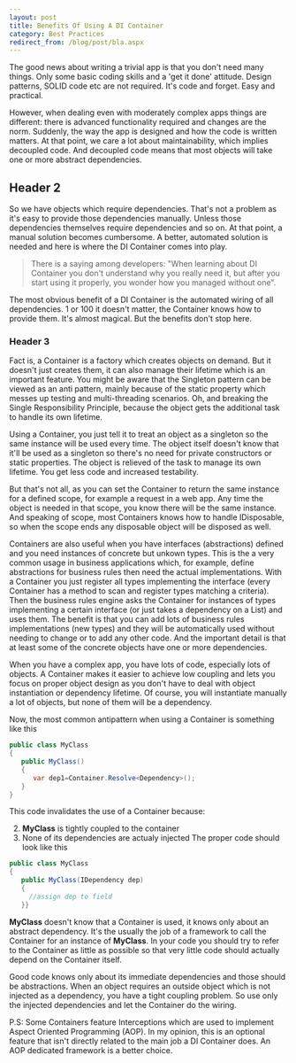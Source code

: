 ```yaml
---
layout: post
title: Benefits Of Using A DI Container
category: Best Practices
redirect_from: /blog/post/bla.aspx
---
```


The good news about writing a trivial app is that you don't need many things. Only some basic coding skills and a 'get it done' attitude. Design patterns, SOLID code etc are not required. It's code and forget. Easy and practical.

 However, when dealing even with moderately complex apps things are different: there is advanced functionality required and changes are the norm. Suddenly, the way the app is designed and how the code is written matters. At that point, we care a lot about maintainability, which implies decoupled code. And decoupled code means that most objects will take one or more abstract dependencies.

## Header 2
 So we have objects which require dependencies. That's not a problem as it's easy to provide those dependencies manually. Unless those dependencies themselves require dependencies and so on. At that point, a manual solution becomes cumbersome. A better, automated solution is needed and here is where the DI Container comes into play.

> There is a saying among developers: "When learning about DI Container you don't understand why you really need it, but after you start using it properly, you wonder how you managed without one".

 The most obvious benefit of a DI Container is the automated wiring of all dependencies. 1 or 100 it doesn't matter, the Container knows how to provide them. It's almost magical. But the benefits don't stop here.

### Header 3
 Fact is, a Container is a factory which creates objects on demand. But it doesn't just creates them, it can also manage their lifetime which is an important feature. You might be aware that the Singleton pattern can be viewed as an anti pattern, mainly because of the static property which messes up testing and multi-threading scenarios. Oh, and breaking the Single Responsibility Principle, because the object gets the additional task to handle its own lifetime.

 Using a Container, you just tell it to treat an object as a singleton so the same instance will be used every time. The object itself doesn't know that it'll be used as a singleton so there's no need for private constructors or static properties. The object is relieved of the task to manage its own lifetime. You get less code and increased testability.

 But that's not all, as you can set the Container to return the same instance for a defined scope, for example a request in a web app. Any time the object is needed in that scope, you know there will be the same instance. And speaking of scope, most Containers knows how to handle IDisposable, so when the scope ends any disposable object will be disposed as well.

 Containers are also useful when you have interfaces (abstractions) defined and you need instances of concrete but unkown types. This is the a very common usage in business applications which, for example, define abstractions for business rules then need the actual implementations. With a Container you just register all types implementing the interface (every Container has a method to scan and register types matching a criteria). Then the business rules engine asks the Container for instances of types implementing a certain interface (or just takes a dependency on a List<IBusinessRule>) and uses them. The benefit is that you can add lots of business rules implementations (new types) and they will be automatically used without needing to change or to add any other code. And the important detail is that at least some of the concrete objects have one or more dependencies.

 When you have a complex app, you have lots of code, especially lots of objects. A Container makes it easier to achieve low coupling and lets you focus on proper object design as you don't have to deal with object instantiation or dependency lifetime. Of course, you will instantiate manually a lot of objects, but none of them will be a dependency.

 Now, the most common antipattern when using a Container is something like this

  

```csharp
public class MyClass
{
   public MyClass()
   {
      var dep1=Container.Resolve<Dependency>();
   }
}

```
  This code invalidates the use of a Container because:

  
  2. **MyClass** is tightly coupled to the container 
  4. None of its dependencies are actualy injected  The proper code should look like this

  

```csharp
public class MyClass
{
   public MyClass(IDependency dep)
   {
     //assign dep to field
   }}

```
  **MyClass** doesn't know that a Container is used, it knows only about an abstract dependency. It's the usually the job of a framework to call the Container for an instance of **MyClass**. In your code you should try to refer to the Container as little as possible so that very little code should actually depend on the Container itself.

 Good code knows only about its immediate dependencies and those should be abstractions. When an object requires an outside object which is not injected as a dependency, you have a tight coupling problem. So use only the injected dependencies and let the Container do the wiring.

 P.S: Some Containers feature Interceptions which are used to implement Aspect Oriented Programming (AOP). In my opinion, this is an optional feature that isn't directly related to the main job a DI Container does. An AOP dedicated framework is a better choice.


